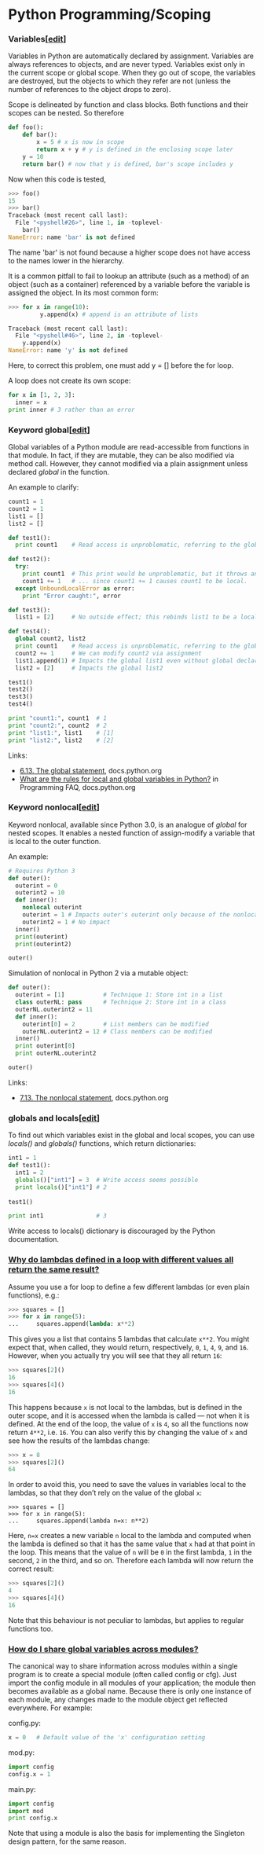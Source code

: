 # Python Programming/Scoping

### Variables[[edit](https://en.wikibooks.org/w/index.php?title=Python_Programming/Scoping&action=edit&section=1)]

Variables in Python are automatically declared by assignment. Variables are always references to objects, and are never typed. Variables exist only in the current scope or global scope. When they go out of scope, the variables are destroyed, but the objects to which they refer are not (unless the number of references to the object drops to zero).

Scope is delineated by function and class blocks. Both functions and their scopes can be nested. So therefore

```python
def foo():
    def bar():
        x = 5 # x is now in scope
        return x + y # y is defined in the enclosing scope later
    y = 10
    return bar() # now that y is defined, bar's scope includes y
```

Now when this code is tested,

```python
>>> foo()
15
>>> bar()
Traceback (most recent call last):
  File "<pyshell#26>", line 1, in -toplevel-
    bar()
NameError: name 'bar' is not defined
```

The name 'bar' is not found because a higher scope does not have access to the names lower in the hierarchy.

It is a common pitfall to fail to lookup an attribute (such as a method) of an object (such as a container) referenced by a variable before the variable is assigned the object. In its most common form:

```python
>>> for x in range(10):
         y.append(x) # append is an attribute of lists

Traceback (most recent call last):
  File "<pyshell#46>", line 2, in -toplevel-
    y.append(x)
NameError: name 'y' is not defined
```

Here, to correct this problem, one must add y = [] before the for loop.

A loop does not create its own scope:

```python
for x in [1, 2, 3]:
  inner = x
print inner # 3 rather than an error
```

### Keyword global[[edit](https://en.wikibooks.org/w/index.php?title=Python_Programming/Scoping&action=edit&section=2)]

Global variables of a Python module are read-accessible from functions in that module. In fact, if they are mutable, they can be also modified via method call. However, they cannot modified via a plain assignment unless declared *global* in the function.

An example to clarify:

```python
count1 = 1
count2 = 1
list1 = []
list2 = []

def test1():
  print count1    # Read access is unproblematic, referring to the global

def test2():
  try:
    print count1  # This print would be unproblematic, but it throws an error ...
    count1 += 1   # ... since count1 += 1 causes count1 to be local.
  except UnboundLocalError as error:
    print "Error caught:", error

def test3():
  list1 = [2]     # No outside effect; this rebinds list1 to be a local variable

def test4():
  global count2, list2
  print count1    # Read access is unproblematic, referring to the global
  count2 += 1     # We can modify count2 via assignment
  list1.append(1) # Impacts the global list1 even without global declaration
  list2 = [2]     # Impacts the global list2

test1()
test2()
test3()
test4()

print "count1:", count1  # 1
print "count2:", count2  # 2
print "list1:", list1    # [1]
print "list2:", list2    # [2]
```

Links:

- [6.13. The global statement](https://docs.python.org/2/reference/simple_stmts.html#grammar-token-global_stmt), docs.python.org
- [What are the rules for local and global variables in Python?](https://docs.python.org/2/faq/programming.html#what-are-the-rules-for-local-and-global-variables-in-python) in Programming FAQ, docs.python.org

### Keyword nonlocal[[edit](https://en.wikibooks.org/w/index.php?title=Python_Programming/Scoping&action=edit&section=3)]

Keyword nonlocal, available since Python 3.0, is an analogue of *global* for nested scopes. It enables a nested function of assign-modify a variable that is local to the outer function.

An example:

```python
# Requires Python 3
def outer():
  outerint = 0
  outerint2 = 10
  def inner():
    nonlocal outerint
    outerint = 1 # Impacts outer's outerint only because of the nonlocal declaration
    outerint2 = 1 # No impact
  inner()
  print(outerint)
  print(outerint2)

outer()
```

Simulation of nonlocal in Python 2 via a mutable object:

```python
def outer():
  outerint = [1]           # Technique 1: Store int in a list
  class outerNL: pass      # Technique 2: Store int in a class
  outerNL.outerint2 = 11
  def inner():
    outerint[0] = 2        # List members can be modified
    outerNL.outerint2 = 12 # Class members can be modified
  inner()
  print outerint[0]
  print outerNL.outerint2

outer()
```

Links:

- [7.13. The nonlocal statement](https://docs.python.org/3/reference/simple_stmts.html#nonlocal), docs.python.org

### globals and locals[[edit](https://en.wikibooks.org/w/index.php?title=Python_Programming/Scoping&action=edit&section=4)]

To find out which variables exist in the global and local scopes, you can use *locals()* and *globals()* functions, which return dictionaries:

```python
int1 = 1
def test1():
  int1 = 2
  globals()["int1"] = 3  # Write access seems possible
  print locals()["int1"] # 2
  
test1()

print int1               # 3
```

Write access to locals() dictionary is discouraged by the Python documentation.

### [Why do lambdas defined in a loop with different values all return the same result?](https://docs.python.org/2/faq/programming.html#id11)

Assume you use a for loop to define a few different lambdas (or even plain functions), e.g.:

```python
>>> squares = []
>>> for x in range(5):
...     squares.append(lambda: x**2)
```

This gives you a list that contains 5 lambdas that calculate `x**2`. You might expect that, when called, they would return, respectively, `0`, `1`, `4`, `9`, and `16`. However, when you actually try you will see that they all return `16`:

```python
>>> squares[2]()
16
>>> squares[4]()
16
```

This happens because `x` is not local to the lambdas, but is defined in the outer scope, and it is accessed when the lambda is called — not when it is defined. At the end of the loop, the value of `x` is `4`, so all the functions now return `4**2`, i.e. `16`. You can also verify this by changing the value of `x` and see how the results of the lambdas change:

```python
>>> x = 8
>>> squares[2]()
64
```

In order to avoid this, you need to save the values in variables local to the lambdas, so that they don’t rely on the value of the global `x`:

```
>>> squares = []
>>> for x in range(5):
...     squares.append(lambda n=x: n**2)
```

Here, `n=x` creates a new variable `n` local to the lambda and computed when the lambda is defined so that it has the same value that `x` had at that point in the loop. This means that the value of `n` will be `0` in the first lambda, `1` in the second, `2` in the third, and so on. Therefore each lambda will now return the correct result:

```python
>>> squares[2]()
4
>>> squares[4]()
16
```

Note that this behaviour is not peculiar to lambdas, but applies to regular functions too.

### [How do I share global variables across modules?](https://docs.python.org/2/faq/programming.html#id12)

The canonical way to share information across modules within a single program is to create a special module (often called config or cfg). Just import the config module in all modules of your application; the module then becomes available as a global name. Because there is only one instance of each module, any changes made to the module object get reflected everywhere. For example:

config.py:

```python
x = 0   # Default value of the 'x' configuration setting
```

mod.py:

```python
import config
config.x = 1
```

main.py:

```python
import config
import mod
print config.x
```

Note that using a module is also the basis for implementing the Singleton design pattern, for the same reason.